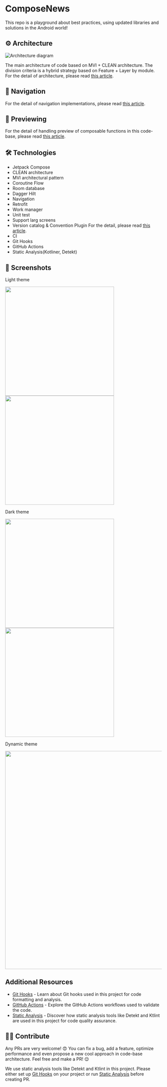 # ComposeNews

This repo is a playground about best practices, using updated libraries and solutions in the Android world!

## ⚙️ Architecture

![Architecture diagram](asset/architecture.jpg)

The main architecture of code based on MVI + CLEAN architecture. The division criteria is a hybrid strategy based on Feature + Layer by module.
For the detail of architecture, please read [this article](https://medium.com/@kaaveh/migrate-from-mvvm-to-mvi-f938c27c214f).

## 🚦 Navigation

For the detail of navigation implementations, please read [this article](https://proandroiddev.com/all-about-navigation-in-the-jetpack-compose-based-production-code-base-902706b8466d).

## 📱 Previewing

For the detail of handling preview of composable functions in this code-base, please read [this article](https://proandroiddev.com/an-introduction-about-preview-in-jetpack-compose-b72a96daac35).

## 🛠 Technologies

- Jetpack Compose
- CLEAN architecture
- MVI architectural pattern
- Coroutine Flow
- Room database
- Dagger Hilt
- Navigation
- Retrofit
- Work manager
- Unit test
- Support larg screens
- Version catalog & Convention Plugin For the detail, please read [this article](https://proandroiddev.com/mastering-android-dependency-management-b94205595f6b).
- CI
- Git Hooks
- GitHub Actions
- Static Analysis(Kotliner, Detekt)

## 📸 Screenshots

Light theme


<p float="left">
  <img src="asset/1.png" width="350"/>
  <img src="asset/2.png" width="350"/>
</p>


Dark theme


<p float="left">
  <img src="asset/3.png" width="350"/>
  <img src="asset/4.png" width="350"/>
</p>

Dynamic theme

<p float="left">
  <img src="asset/5.png" width="700"/>
</p>

## Additional Resources

- [Git Hooks](documentation/GitHooks.md) - Learn about Git hooks used in this project for code formatting and analysis.
- [GitHub Actions](documentation/GitHubActions.md) - Explore the GitHub Actions workflows used to validate the code.
- [Static Analysis](documentation/StaticAnalysis.md) - Discover how static analysis tools like Detekt and Ktlint are used in this project for code quality assurance.

## 🤝🏻 Contribute

Any PRs are very welcome! 😍 You can fix a bug, add a feature, optimize performance and even propose a new cool approach in code-base architecture. Feel free and make a PR! 😌

We use static analysis tools like Detekt and Ktlint in this project. Please either set up [Git Hooks](documentation/GitHooks.md) on your project or run [Static Analysis](documentation/StaticAnalysis.md) before creating PR.
